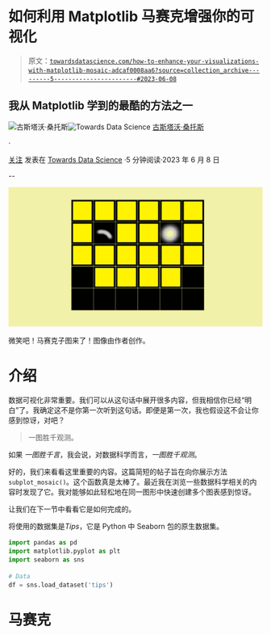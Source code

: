 # 如何利用 Matplotlib 马赛克增强你的可视化

> 原文：[`towardsdatascience.com/how-to-enhance-your-visualizations-with-matplotlib-mosaic-adcaf0008aa6?source=collection_archive---------5-----------------------#2023-06-08`](https://towardsdatascience.com/how-to-enhance-your-visualizations-with-matplotlib-mosaic-adcaf0008aa6?source=collection_archive---------5-----------------------#2023-06-08)

## 我从 Matplotlib 学到的最酷的方法之一

[](https://gustavorsantos.medium.com/?source=post_page-----adcaf0008aa6--------------------------------)![古斯塔沃·桑托斯](https://gustavorsantos.medium.com/?source=post_page-----adcaf0008aa6--------------------------------)[](https://towardsdatascience.com/?source=post_page-----adcaf0008aa6--------------------------------)![Towards Data Science](https://towardsdatascience.com/?source=post_page-----adcaf0008aa6--------------------------------) [古斯塔沃·桑托斯](https://gustavorsantos.medium.com/?source=post_page-----adcaf0008aa6--------------------------------)

·

[关注](https://medium.com/m/signin?actionUrl=https%3A%2F%2Fmedium.com%2F_%2Fsubscribe%2Fuser%2F4429d99b1245&operation=register&redirect=https%3A%2F%2Ftowardsdatascience.com%2Fhow-to-enhance-your-visualizations-with-matplotlib-mosaic-adcaf0008aa6&user=Gustavo+Santos&userId=4429d99b1245&source=post_page-4429d99b1245----adcaf0008aa6---------------------post_header-----------) 发表在 [Towards Data Science](https://towardsdatascience.com/?source=post_page-----adcaf0008aa6--------------------------------) ·5 分钟阅读·2023 年 6 月 8 日[](https://medium.com/m/signin?actionUrl=https%3A%2F%2Fmedium.com%2F_%2Fvote%2Ftowards-data-science%2Fadcaf0008aa6&operation=register&redirect=https%3A%2F%2Ftowardsdatascience.com%2Fhow-to-enhance-your-visualizations-with-matplotlib-mosaic-adcaf0008aa6&user=Gustavo+Santos&userId=4429d99b1245&source=-----adcaf0008aa6---------------------clap_footer-----------)

--

[](https://medium.com/m/signin?actionUrl=https%3A%2F%2Fmedium.com%2F_%2Fbookmark%2Fp%2Fadcaf0008aa6&operation=register&redirect=https%3A%2F%2Ftowardsdatascience.com%2Fhow-to-enhance-your-visualizations-with-matplotlib-mosaic-adcaf0008aa6&source=-----adcaf0008aa6---------------------bookmark_footer-----------)![](img/6fa68ce84e5bfd42fc18ef09855c0ba9.png)

微笑吧！马赛克子图来了！图像由作者创作。

# 介绍

数据可视化非常重要。我们可以从这句话中展开很多内容，但我相信你已经“明白”了。我确定这不是你第一次听到这句话。即便是第一次，我也假设这不会让你感到惊讶，对吧？

> 一图胜千观测。

如果 *一图胜千言*，我会说，对数据科学而言，*一图胜千观测*。

好的，我们来看看这里重要的内容。这篇简短的帖子旨在向你展示方法`subplot_mosaic()`。这个函数真是太棒了。最近我在浏览一些数据科学相关的内容时发现了它。我对能够如此轻松地在同一图形中快速创建多个图表感到惊讶。

让我们在下一节中看看它是如何完成的。

将使用的数据集是*Tips*，它是 Python 中 Seaborn 包的原生数据集。

```py
import pandas as pd
import matplotlib.pyplot as plt
import seaborn as sns

# Data
df = sns.load_dataset('tips')
```

# 马赛克
